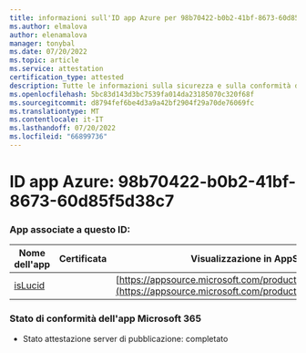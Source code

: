 ```yaml
---
title: informazioni sull'ID app Azure per 98b70422-b0b2-41bf-8673-60d85f5d38c7
ms.author: elmalova
author: elenamalova
manager: tonybal
ms.date: 07/20/2022
ms.topic: article
ms.service: attestation
certification_type: attested
description: Tutte le informazioni sulla sicurezza e sulla conformità disponibili per 98b70422-b0b2-41bf-8673-60d85f5d38c7.
ms.openlocfilehash: 5bc83d143d3bc7539fa014da23185070c320f68f
ms.sourcegitcommit: d8794fef6be4d3a9a42bf2904f29a70de76069fc
ms.translationtype: MT
ms.contentlocale: it-IT
ms.lasthandoff: 07/20/2022
ms.locfileid: "66899736"
---
```

# <a name="azure-app-id-98b70422-b0b2-41bf-8673-60d85f5d38c7"></a>ID app Azure: 98b70422-b0b2-41bf-8673-60d85f5d38c7


### <a name="apps-associated-with-this-id"></a>App associate a questo ID:
| **Nome dell'app** | **Certificata** | **Visualizzazione in AppSource** |
|--------------|---------------|-----------------------|
| [isLucid](../forward/WA200002385.md) |  | [https://appsource.microsoft.com/product/office/WA200002385](https://appsource.microsoft.com/product/office/WA200002385) |

### <a name="microsoft-365-app-compliance-status"></a>Stato di conformità dell'app Microsoft 365
- Stato attestazione server di pubblicazione: completato
